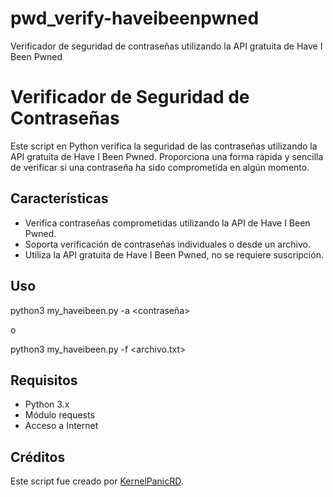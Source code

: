 # pwd_verify-haveibeenpwned
Verificador de seguridad de contraseñas utilizando la API gratuita de Have I Been Pwned

# Verificador de Seguridad de Contraseñas

Este script en Python verifica la seguridad de las contraseñas utilizando la API gratuita de Have I Been Pwned. Proporciona una forma rápida y sencilla de verificar si una contraseña ha sido comprometida en algún momento.

## Características

- Verifica contraseñas comprometidas utilizando la API de Have I Been Pwned.
- Soporta verificación de contraseñas individuales o desde un archivo.
- Utiliza la API gratuita de Have I Been Pwned, no se requiere suscripción.

## Uso

python3 my_haveibeen.py -a <contraseña>

o

python3 my_haveibeen.py -f <archivo.txt>


## Requisitos

- Python 3.x
- Módulo requests
- Acceso a Internet

## Créditos

Este script fue creado por [KernelPanicRD](https://www.instagram.com/seguridad_lol).

